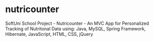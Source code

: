 # nutricounter
SoftUni School Project - Nutricounter - An MVC App for Personalized Tracking of Nutritonal Data
using: Java, MySQL, Spring Framework, Hibernate, JavaScript, HTML, CSS, jQuery 
